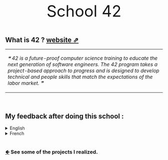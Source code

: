 <p style="text-align:center;font-size:50px;">
    School 42
</p>

## What is 42 ? [website ⇗](https://42.fr/en/homepage/)
| |
| --- |
|  <p style="font-style:italic;">❝ 42 is a future-proof computer science training to educate the next generation of software engineers. The 42 program takes a project-based approach to progress and is designed to develop technical and people skills that match the expectations of the labor market. ❞</p> |
<br>

## My feedback after doing this school :
<details>
  <summary>English</summary>
  <p>
  At 42, there is no one to tell us what to do or what to learn.
The difference with a traditional school is that we have no one behind us to tell us how to do things. No classes, no teachers, we are totally free to work on what we want from a list of projects.
We have to search ourselves, learn by testing and experimenting, also with the help of others students if needed. In fact, we are taught to learn. Google can give us answers, and even if we can't find anything, there are many forums where we can ask our questions (stackoverflow, openclassroom, developper.com, etc) as well as the school's internal forum.
In addition to this ability to learn on our own, we learned to manage our time, our ability to work with deadlines, as well as working on a project with colleagues (distribution of tasks, versioning via github, etc).
  </p><p>
  So even if we don't know a technology, it's not a problem because we can adapt very quickly, we have a very good autonomy. In addition, 100% of our working time is dedicated to programming or any other knowledge that would help us on our projects, there are no general subjects imposed. At the start of the course, the C language is imposed in order to have a low-level approach to programming and an in-depth knowledge of the use of machine resources, a few projects in assembler are also offered. Overall, we develop a sensitivity to the languages/tools and their implications with the machine to select and use the most suitable for our project.
  During their course, students are quickly confronted with increasingly complex and specialized projects. Of course, everyone's progress varies since our pace of work is free and specific to each. The pedagogical team advises us a rhythm of 60 to 90 hours per week for a "normal" progress.
  </p><p>
  In other words, we are immersed in this universe throughout our course, everything works on motivation and mutual help. A student who does not like this method of work will not be able to continue. If he stays, it's because he likes how the school and its peer-learning pedagogy are.
  </p>
</details>
<details>
  <summary>French</summary>
  <p>
  À 42, il n'y a personne pour nous dire quoi faire ou quoi apprendre.
La différence avec une école traditionnelle, c'est qu'on a personne derrière nous pour nous dire comment
faire. Pas de cours, pas de profs, on est totalement libre de travailler sur ce que l'on veut parmi une liste de projets.
On doit chercher nous même, apprendre en testant et en expérimentant, aussi avec l'aide d'autres
étudiants si besoin. On nous apprend à apprendre en fait. Google peut nous apporter des réponses, et
même si on ne trouve rien, il existe beaucoup de forums où poser nos questions (stackoverflow,
openclassroom, developper.com, etc) ainsi que le forum interne de l'école.
En plus de cette capacité à apprendre par nous-même, on a appris a gérer notre temps, notre capacité à
travailler avec des deadlines, ainsi que de travailler sur un projet avec des collègues (répartition des
taches, versionning via github, etc).
</p><p>
Donc même si on ne connait pas une technologie, ce n'est pas un problème car on peut s'adapter très vite,
on a une très bonne autonomie. De plus, 100% de notre temps de travail est dédié à la programmation ou
toute autre connaissance qui nous aiderait sur nos projets, il n'y a pas de matières générales imposées.
Au début du cursus, le langage C est exigé pour avoir une approche bas niveau de la programmation et
une connaissance approfondie sur l'utilisation des ressources de la machine, quelques projets en
assembleur sont aussi proposés. Globalement, on développe une sensibilité sur les langages/outils et leurs
implications avec la machine pour sélectionner et utiliser les plus adaptés à notre projet.
Au cours de leur cursus, les étudiants sont rapidement mis face à des projets de plus en plus complexes et
spécialisés. Bien sûr, la progression de chacun varie puisque notre rythme de travail est libre et propre à
chacun. L'équipe pédagogique nous conseille un rythme de 60 à 90 heures par semaines pour une
progression "normale".
</p><p>
Autrement dit, on est plongé dans cet univers pendant tout notre cursus, tout fonctionne à la motivation et
l'entraide. Un étudiant qui ne se plait pas dans cette méthode de travail ne pourra pas continuer. S'il reste, c'est que ça lui plait et qu'il aime l'école 42 et sa pédagogie peer-learning.
  </p>
</details>
<br>

### [🡸](https://rhoffsch42.github.io/school_projects.html) See some of the projects I realized.
